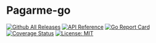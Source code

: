# Pagarme-go

[![Github All Releases](https://img.shields.io/github/downloads/lucchesisp/pagarme-go/total.svg)]()
[![API Reference](
https://camo.githubusercontent.com/915b7be44ada53c290eb157634330494ebe3e30a/68747470733a2f2f676f646f632e6f72672f6769746875622e636f6d2f676f6c616e672f6764646f3f7374617475732e737667
)](https://pkg.go.dev/github.com/lucchesisp/pagarme-go?tab=doc)
[![Go Report Card](https://goreportcard.com/badge/github.com/lucchesisp/pagarme-go)](https://goreportcard.com/report/github.com/lucchesisp/pagarme-go)
[![Coverage Status](https://coveralls.io/repos/github/lucchesisp/pagarme-go/badge.svg?branch=master)](https://coveralls.io/github/lucchesisp/pagarme-go?branch=master)
[![License: MIT](https://img.shields.io/badge/License-MIT-yellow.svg)](https://opensource.org/licenses/MIT)
